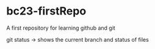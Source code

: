 # bc23-firstRepo
A first repository for learning github and git

git status -> shows the current branch and status of files